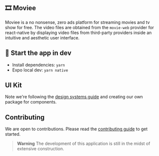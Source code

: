 ## 🎞️ Moviee

Moviee is a no nonsense, zero ads platform for streaming movies and tv show for free.
The video files are obtained from the `movie-web` provider for react-native by displaying video files from third-party providers inside an intuitive and aesthetic user interface.

## 🏁 Start the app in dev

-   Install dependencies: `yarn`
-   Expo local dev: `yarn native`

## UI Kit

Note we're following the [design systems guide](https://tamagui.dev/docs/guides/design-systems) and creating our own package for components.

## Contributing

We are open to contributions. Please read the [contributing guide](CONTRIBUTING.md) to get started.

> **Warning**
> The development of this application is still in the midst of extensive construction.
